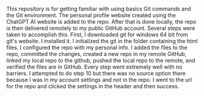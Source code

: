 This repository is for getting familiar with using basics Git commands and the Git environment. The personal profile website created using the ChatGPT AI website is added to the repo. After that is done locally, the repo is then delivered remotely to my public GitHub account. Several steps were taken to accomplish this. First, I downloaded git for windows 64 bit from git's website. I installed it. I initialized the git in the folder containing the html files. I configured the repo with my personal info. I added the files to the repo, committed the changes, created a new repo in my remote GitHub, linked my local repo to the github, pushed the local repo to the remote, and verified the files are in GitHub. Every step went extremely well with no barriers. I attempted to do step 10 but there was no source option there because I was in my account settings and not in the repo. I went to the url for the repo and clicked the settings in the header and then success.